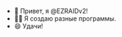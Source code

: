 - 👋 Привет, я @EZRAIDv2!
- 🧑‍💻 Я создаю разные программы.
- 😄 Удачи!

<!---
EZRAIDv2/EZRAIDv2 is a ✨ special ✨ repository because its `README.md` (this file) appears on your GitHub profile.
You can click the Preview link to take a look at your changes.
--->
